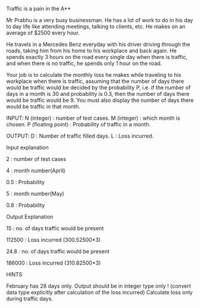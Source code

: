 
Traffic is a pain in the A**


Mr Prabhu is a very busy businessman. He has a lot of work to do in his day to day life like attending meetings, talking to clients, etc. He makes on an average of $2500 every hour.

He travels in a Mercedes Benz everyday with his driver driving through the roads, taking him from his home to his workplace and back again. He spends exactly 3 hours on the road every single day when there is traffic, and when there is no traffic, he spends only 1 hour on the road.

Your job is to calculate the monthly loss he makes while traveling to his workplace when there is traffic, assuming that the number of days there would be traffic would be decided by the probability P, i.e. if the number of days in a month is 30 and probability is 0.3, then the number of days there would be traffic would be 9. You must also display the number of days there would be traffic in that month.

INPUT: N (integer) : number of test cases. M (integer) : which month is chosen. P (floating point) : Probability of traffic in a month.

OUTPUT: D : Number of traffic filled days. L : Loss incurred.

Input explanation

2 : number of test cases

4 : month number(April)

0.5 : Probability

5 : month number(May)

0.8 : Probability

Output Explanation

15 : no. of days traffic would be present

112500 : Loss incurred (300.52500*3)

24.8 : no. of days traffic would be present

186000 : Loss incurred (310.82500*3)


HINTS

February has 28 days only. Output should be in integer type only ! (convert data type explicitly after calculation of the loss incurred) Calculate loss only during traffic days.
